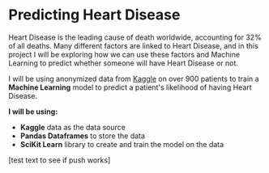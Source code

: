 # Predicting Heart Disease

Heart Disease is the leading cause of death worldwide, accounting for 32% of all deaths. Many different factors are linked to Heart Disease, and in this project I will be exploring how we can use these factors and Machine Learning to predict whether someone will have Heart Disease or not.

I will be using anonymized data from [Kaggle](https://www.kaggle.com/datasets/fedesoriano/heart-failure-prediction) on over 900 patients to train a **Machine Learning** model to predict a patient's likelihood of having Heart Disease.

**I will be using:**
- **Kaggle** data as the data source
- **Pandas Dataframes** to store the data
- **SciKit Learn** library to create and train the model on the data

[test text to see if push works]